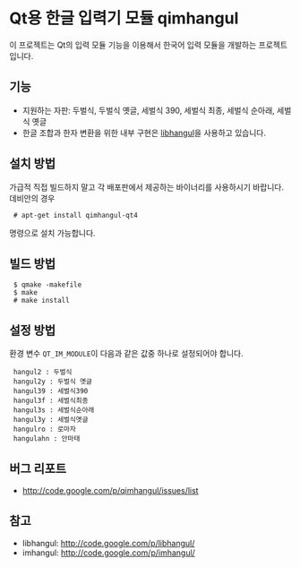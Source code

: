 # Qt용 한글 입력기 모듈 qimhangul #

이 프로젝트는 Qt의 입력 모듈 기능을 이용해서 한국어 입력 모듈을 개발하는 프로젝트입니다.

## 기능 ##
  * 지원하는 자판: 두벌식, 두벌식 옛글, 세벌식 390, 세벌식 최종, 세벌식 순아래, 세벌식 옛글
  * 한글 조합과 한자 변환을 위한 내부 구현은 [libhangul](http://code.google.com/p/libhangul)을 사용하고 있습니다.

## 설치 방법 ##
가급적 직접 빌드하지 말고 각 배포판에서 제공하는 바이너리를 사용하시기 바랍니다.
데비안의 경우
```
 # apt-get install qimhangul-qt4
```
명령으로 설치 가능합니다.

## 빌드 방법 ##
```
 $ qmake -makefile
 $ make
 # make install
```

## 설정 방법 ##
환경 변수 `QT_IM_MODULE`이 다음과 같은 값중 하나로 설정되어야 합니다.
```
 hangul2 : 두벌식
 hangul2y : 두벌식 옛글
 hangul39 : 세벌식390
 hangul3f : 세벌식최종
 hangul3s : 세벌식순아래
 hangul3y : 세벌식옛글
 hangulro : 로마자
 hangulahn : 안마태
```

## 버그 리포트 ##
  * http://code.google.com/p/qimhangul/issues/list

## 참고 ##
  * libhangul: http://code.google.com/p/libhangul/
  * imhangul: http://code.google.com/p/imhangul/